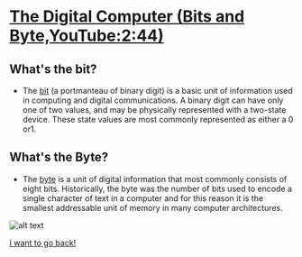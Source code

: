 # [The Digital Computer (Bits and Byte,YouTube:2:44)](https://www.youtube.com/watch?v=AdF2uk-EscE)

## What's the bit?
* The [bit](https://en.wikipedia.org/wiki/Bit) (a portmanteau of binary digit) is a basic unit of information used in computing and digital communications. A binary digit can have only one of two values, and may be physically represented with a two-state device. These state values are most commonly represented as either a 0 or1.
## What's the Byte?
* The [byte](https://en.wikipedia.org/wiki/Byte) is a unit of digital information that most commonly consists of eight bits. Historically, the byte was the number of bits used to encode a single character of text in a computer and for this reason it is the smallest addressable unit of memory in many computer architectures.

![alt text](http://www.circuitgrove.com/sites/default/files/tutorial_photos/bitbyte.svg)

[I want to go back!](https://github.com/cnhuijiang/Digital-Information/blob/master/README.md)
